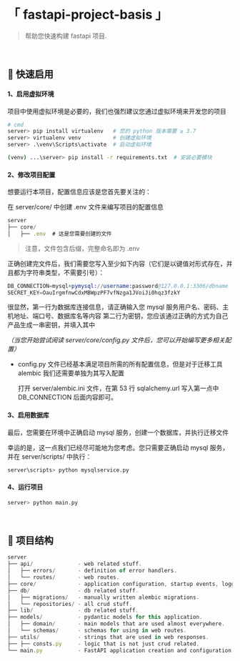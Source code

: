 # 「 fastapi-project-basis 」

> 帮助您快速构建 fastapi 项目.

<br>

## 🚀 快速启用

#### 1、启用虚拟环境

项目中使用虚拟环境是必要的，我们也强烈建议您通过虚拟环境来开发您的项目

```sh
# cmd
server> pip install virtualenv   # 您的 python 版本需要 ≥ 3.7
server> virtualenv venv          # 创建虚拟环境
server> .\venv\Scripts\activate  # 启动虚拟环境

(venv) ...\server> pip install -r requirements.txt  # 安装必要模块
```

#### 2、修改项目配置

想要运行本项目，配置信息应该是您首先要关注的：

在 server/core/ 中创建 .env 文件来编写项目的配置信息

```js
server
├── core/
│   ├── .env  # 这是您需要创建的文件
```

> 注意，文件包含后缀，完整命名即为 .env

正确创建完文件后，我们需要您写入至少如下内容（它们是以键值对形式存在，并且都为字符串类型，不需要引号）：

```s
DB_CONNECTION=mysql+pymysql://username:password@127.0.0.1:3306/dbname
SECRET_KEY=OauIrgmfnwCdxMBWpzPF7vfNzga1JVoiJi0hqz3fzkY
```

很显然，第一行为数据库连接信息，请正确输入您 mysql 服务用户名、密码、主机地址、端口号、数据库名等内容
第二行为密钥，您应该通过正确的方式为自己产品生成一串密钥，并填入其中

*（当您开始尝试阅读 server/core/config.py 文件后，您可以开始编写更多相关配置）*

+ config.py 文件已经基本满足项目所需的所有配置信息，但是对于迁移工具 alembic 我们还需要单独为其写入配置
    
    打开 server/alembic.ini 文件，在第 53 行 sqlalchemy.url 写入第一点中 DB_CONNECTION 后面内容即可。

#### 3、启用数据库

最后，您需要在环境中正确启动 mysql 服务，创建一个数据库，并执行迁移文件

幸运的是，这一点我们已经尽可能地为您考虑。您只需要正确启动 mysql 服务，并在 server/scripts/ 中执行：

```sh
server\scripts> python mysqlservice.py
```

#### 4、运行项目

```sh
server> python main.py
```

<br>

## 📌 项目结构

```js
server
├── api/              - web related stuff.
│   ├── errors/       - definition of error handlers.
│   └── routes/       - web routes.
├── core/             - application configuration, startup events, logging.
├── db/               - db related stuff.
│   ├── migrations/   - manually written alembic migrations.
│   └── repositories/ - all crud stuff.
├── lib/              - db related stuff.
├── models/           - pydantic models for this application.
│   ├── domain/       - main models that are used almost everywhere.
│   └── schemas/      - schemas for using in web routes.
├── utils/            - strings that are used in web responses.
├── ├── consts.py     - logic that is not just crud related.
└── main.py           - FastAPI application creation and configuration.
```